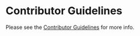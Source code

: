 # Contributor Guidelines

Please see the [Contributor Guidelines](http://jasig.github.io/cas/developer/Contributor-Guidelines.html) for more info.